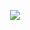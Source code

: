 <p align="center">
<img src="https://capsule-render.vercel.app/api?type=waving&color=timeGradient&height=300&&section=header&text={ciallo～(∠・ω< )⌒☆}&fontSize=90&fontAlign=50&fontAlignY=30&desc={I am Croute233}&descAlign=50&descSize=30&descAlignY=60&animation=twinkling" />
</p>

